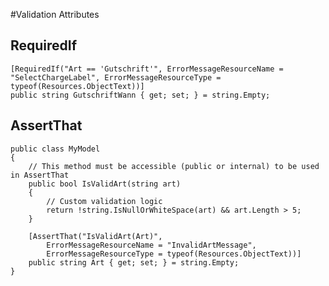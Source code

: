 #Validation Attributes

## RequiredIf
``` C#.Net title="RequiredIf"
[RequiredIf("Art == 'Gutschrift'", ErrorMessageResourceName = "SelectChargeLabel", ErrorMessageResourceType = typeof(Resources.ObjectText))]  
public string GutschriftWann { get; set; } = string.Empty;
```

## AssertThat
``` C#.Net title="AssertThat"
public class MyModel
{
    // This method must be accessible (public or internal) to be used in AssertThat
    public bool IsValidArt(string art)
    {
        // Custom validation logic
        return !string.IsNullOrWhiteSpace(art) && art.Length > 5;
    }

    [AssertThat("IsValidArt(Art)", 
        ErrorMessageResourceName = "InvalidArtMessage", 
        ErrorMessageResourceType = typeof(Resources.ObjectText))]
    public string Art { get; set; } = string.Empty;
}
```
